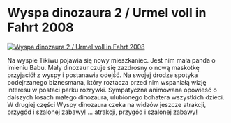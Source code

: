 Wyspa dinozaura 2 / Urmel voll in Fahrt 2008 
=============
[![Wyspa dinozaura 2 / Urmel voll in Fahrt 2008 ](http://vidos.pl/images/player.gif)](http://vidos.pl/wyspa-dinozaura-2-urmel-voll-in-fahrt-2008)

 Na wyspie Tikiwu pojawia się nowy mieszkaniec. Jest nim mała panda o imieniu Babu. Mały dinozaur czuje się zazdrosny o nową maskotkę przyjaciół z wyspy i postanawia odejść. Na swojej drodze spotyka podejrzanego biznesmana, który roztacza przed nim wspaniałą wizję interesu w postaci parku rozrywki. Sympatyczna animowana opowieść o dalszych losach małego dinozaura, ulubionego bohatera wszystkich dzieci. W drugiej części Wyspy dinozaura czeka na widzów jeszcze  atrakcji, przygód i szalonej zabawy!   ... atrakcji, przygód i szalonej zabawy!
